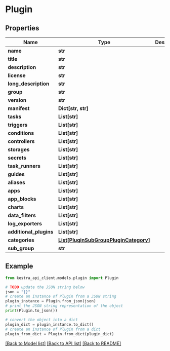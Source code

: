 # Plugin


## Properties

Name | Type | Description | Notes
------------ | ------------- | ------------- | -------------
**name** | **str** |  | [optional] 
**title** | **str** |  | [optional] 
**description** | **str** |  | [optional] 
**license** | **str** |  | [optional] 
**long_description** | **str** |  | [optional] 
**group** | **str** |  | [optional] 
**version** | **str** |  | [optional] 
**manifest** | **Dict[str, str]** |  | [optional] 
**tasks** | **List[str]** |  | [optional] 
**triggers** | **List[str]** |  | [optional] 
**conditions** | **List[str]** |  | [optional] 
**controllers** | **List[str]** |  | [optional] 
**storages** | **List[str]** |  | [optional] 
**secrets** | **List[str]** |  | [optional] 
**task_runners** | **List[str]** |  | [optional] 
**guides** | **List[str]** |  | [optional] 
**aliases** | **List[str]** |  | [optional] 
**apps** | **List[str]** |  | [optional] 
**app_blocks** | **List[str]** |  | [optional] 
**charts** | **List[str]** |  | [optional] 
**data_filters** | **List[str]** |  | [optional] 
**log_exporters** | **List[str]** |  | [optional] 
**additional_plugins** | **List[str]** |  | [optional] 
**categories** | [**List[PluginSubGroupPluginCategory]**](PluginSubGroupPluginCategory.md) |  | [optional] 
**sub_group** | **str** |  | [optional] 

## Example

```python
from kestra_api_client.models.plugin import Plugin

# TODO update the JSON string below
json = "{}"
# create an instance of Plugin from a JSON string
plugin_instance = Plugin.from_json(json)
# print the JSON string representation of the object
print(Plugin.to_json())

# convert the object into a dict
plugin_dict = plugin_instance.to_dict()
# create an instance of Plugin from a dict
plugin_from_dict = Plugin.from_dict(plugin_dict)
```
[[Back to Model list]](../README.md#documentation-for-models) [[Back to API list]](../README.md#documentation-for-api-endpoints) [[Back to README]](../README.md)


